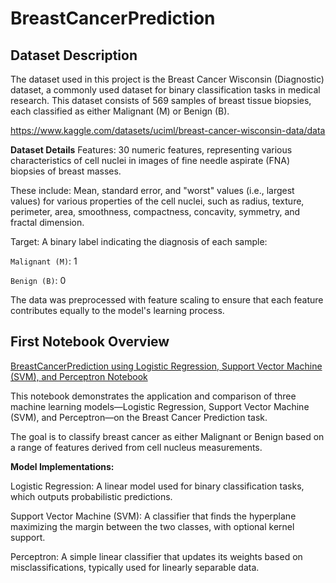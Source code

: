 # BreastCancerPrediction

## Dataset Description

The dataset used in this project is the Breast Cancer Wisconsin (Diagnostic) dataset, a commonly used dataset for binary classification tasks in medical research. 
This dataset consists of 569 samples of breast tissue biopsies, each classified as either Malignant (M) or Benign (B).

https://www.kaggle.com/datasets/uciml/breast-cancer-wisconsin-data/data

**Dataset Details**
Features: 30 numeric features, representing various characteristics of cell nuclei in images of fine needle aspirate (FNA) biopsies of breast masses. 

These include: Mean, standard error, and "worst" values (i.e., largest values) for various properties of the cell nuclei, such as radius, texture, perimeter, area, smoothness, compactness, concavity, symmetry, and fractal dimension.

Target: A binary label indicating the diagnosis of each sample:

`Malignant (M)`: 1

`Benign (B)`: 0

The data was preprocessed with feature scaling to ensure that each feature contributes equally to the model's learning process.


## First Notebook Overview

[BreastCancerPrediction using Logistic Regression, Support Vector Machine (SVM), and Perceptron Notebook](https://github.com/SaraAlturk/BreastCancerPrediction/blob/53d10ac2392dd637f761543d2a4eca69e1690fa4/1_BCP_Logistic_SVM_Perceptron.ipynb)

This notebook demonstrates the application and comparison of three machine learning models—Logistic Regression, Support Vector Machine (SVM), and Perceptron—on the Breast Cancer Prediction task. 

The goal is to classify breast cancer as either Malignant or Benign based on a range of features derived from cell nucleus measurements.

**Model Implementations:**

Logistic Regression: A linear model used for binary classification tasks, which outputs probabilistic predictions.

Support Vector Machine (SVM): A classifier that finds the hyperplane maximizing the margin between the two classes, with optional kernel support.

Perceptron: A simple linear classifier that updates its weights based on misclassifications, typically used for linearly separable data.
